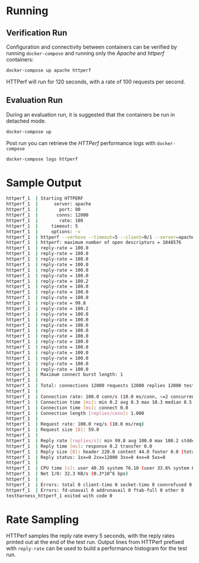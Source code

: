 
# Running

## Verification Run

Configuration and connectivity between containers can be verified by running
`docker-compose` and running only the _Apache_ and _httperf_ containers:

```sh
docker-compose up apache httperf
```

HTTPerf will run for 120 seconds, with a rate of 100 requests per second.

## Evaluation Run

During an evaluation run, it is suggested that the containers be run in
detached mode. 

```sh
docker-compose up
```

Post run you can retrieve the *HTTPerf* performance logs
with `docker-compose`

```sh
docker-compose logs httperf
```

# Sample Output

```sh
httperf_1  | Starting HTTPERF
httperf_1  |      server: apache
httperf_1  |        port: 80
httperf_1  |       conns: 12000
httperf_1  |        rate: 100
httperf_1  |     timeout: 5
httperf_1  |     options: -v
httperf_1  | httperf --verbose --timeout=5 --client=0/1 --server=apache --port=80 --uri=/ --rate=100 --send-buffer=4096 --recv-buffer=16384 --num-conns=12000 --num-calls=1
httperf_1  | httperf: maximum number of open descriptors = 1048576
httperf_1  | reply-rate = 100.0   
httperf_1  | reply-rate = 100.0   
httperf_1  | reply-rate = 100.0   
httperf_1  | reply-rate = 100.0   
httperf_1  | reply-rate = 100.0   
httperf_1  | reply-rate = 100.0   
httperf_1  | reply-rate = 100.2   
httperf_1  | reply-rate = 100.0   
httperf_1  | reply-rate = 100.0   
httperf_1  | reply-rate = 100.0   
httperf_1  | reply-rate = 99.8    
httperf_1  | reply-rate = 100.2   
httperf_1  | reply-rate = 100.0   
httperf_1  | reply-rate = 100.0   
httperf_1  | reply-rate = 100.0   
httperf_1  | reply-rate = 100.0   
httperf_1  | reply-rate = 100.0   
httperf_1  | reply-rate = 100.0   
httperf_1  | reply-rate = 100.0   
httperf_1  | reply-rate = 100.0   
httperf_1  | reply-rate = 100.0   
httperf_1  | reply-rate = 100.0   
httperf_1  | reply-rate = 100.0   
httperf_1  | Maximum connect burst length: 1
httperf_1  | 
httperf_1  | Total: connections 12000 requests 12000 replies 12000 test-duration 119.990 s
httperf_1  | 
httperf_1  | Connection rate: 100.0 conn/s (10.0 ms/conn, <=2 concurrent connections)
httperf_1  | Connection time [ms]: min 0.2 avg 0.3 max 10.3 median 0.5 stddev 0.4
httperf_1  | Connection time [ms]: connect 0.0
httperf_1  | Connection length [replies/conn]: 1.000
httperf_1  | 
httperf_1  | Request rate: 100.0 req/s (10.0 ms/req)
httperf_1  | Request size [B]: 59.0
httperf_1  | 
httperf_1  | Reply rate [replies/s]: min 99.8 avg 100.0 max 100.2 stddev 0.1 (23 samples)
httperf_1  | Reply time [ms]: response 0.2 transfer 0.0
httperf_1  | Reply size [B]: header 228.0 content 44.0 footer 0.0 (total 272.0)
httperf_1  | Reply status: 1xx=0 2xx=12000 3xx=0 4xx=0 5xx=0
httperf_1  | 
httperf_1  | CPU time [s]: user 40.35 system 76.10 (user 33.6% system 63.4% total 97.0%)
httperf_1  | Net I/O: 32.3 KB/s (0.3*10^6 bps)
httperf_1  | 
httperf_1  | Errors: total 0 client-timo 0 socket-timo 0 connrefused 0 connreset 0
httperf_1  | Errors: fd-unavail 0 addrunavail 0 ftab-full 0 other 0
testharness_httperf_1 exited with code 0
```


# Rate Sampling

HTTPerf samples the reply rate every 5 seconds, with the reply rates printed
out at the end of the test run. Output lines from HTTPerf prefixed with `reply-rate` can
be used to build a performance histogram for the test run.

